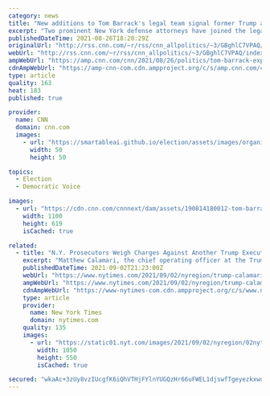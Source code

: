```yaml
---
category: news
title: "New additions to Tom Barrack's legal team signal former Trump adviser will fight DOJ's charges"
excerpt: "Two prominent New York defense attorneys have joined the legal team for Tom Barrack, the former adviser to then-President Donald Trump who is now facing federal foreign lobbying charges.\n    \n"
publishedDateTime: 2021-08-26T18:20:29Z
originalUrl: "http://rss.cnn.com/~r/rss/cnn_allpolitics/~3/GBghlC7VPAQ/index.html"
webUrl: "http://rss.cnn.com/~r/rss/cnn_allpolitics/~3/GBghlC7VPAQ/index.html"
ampWebUrl: "https://amp.cnn.com/cnn/2021/08/26/politics/tom-barrack-expands-defense-team/index.html"
cdnAmpWebUrl: "https://amp-cnn-com.cdn.ampproject.org/c/s/amp.cnn.com/cnn/2021/08/26/politics/tom-barrack-expands-defense-team/index.html"
type: article
quality: 163
heat: 183
published: true

provider:
  name: CNN
  domain: cnn.com
  images:
    - url: "https://smartableai.github.io/election/assets/images/organizations/cnn.com-50x50.jpg"
      width: 50
      height: 50

topics:
  - Election
  - Democratic Voice

images:
  - url: "https://cdn.cnn.com/cnnnext/dam/assets/190814180012-tom-barrack-april-2019-super-tease.jpg"
    width: 1100
    height: 619
    isCached: true

related:
  - title: "N.Y. Prosecutors Weigh Charges Against Another Trump Executive"
    excerpt: "Matthew Calamari, the chief operating officer at the Trump Organization, is under scrutiny. His son testified before a grand jury Thursday."
    publishedDateTime: 2021-09-02T21:23:00Z
    webUrl: "https://www.nytimes.com/2021/09/02/nyregion/trump-calamari-charges-.html"
    ampWebUrl: "https://www.nytimes.com/2021/09/02/nyregion/trump-calamari-charges-.amp.html"
    cdnAmpWebUrl: "https://www-nytimes-com.cdn.ampproject.org/c/s/www.nytimes.com/2021/09/02/nyregion/trump-calamari-charges-.amp.html"
    type: article
    provider:
      name: New York Times
      domain: nytimes.com
    quality: 135
    images:
      - url: "https://static01.nyt.com/images/2021/09/02/nyregion/02nytrump/02nytrump-facebookJumbo.jpg"
        width: 1050
        height: 550
        isCached: true

secured: "wkaAc+3zUy8vzIUcgfK6iQhVTHjFYlnYUGQzHr66uFWEL1djswfTgeyezkxwdMWMGHjBj9yG/DROsxkYGEepTZFBCLHRiRjz1pTpzGYXCEGF/+mG7UiBFBCCY5eFZMLuPhXPXVl9Gvny7viz6mTQFwmY+koF24oxjFa7eXJSlVeCEVzYziCF88AZBscyd9SzSgIOPUcSLkziyG+/Khp2M8hiT4J8gzvYnIhF4Z4ihF4CXGQ2hVIZZmXBwq6GvweJbElqMYVnGlGYOBy6jDbJVKeCKHg40We1cboWCIFWXjzwpbyPnInUiRQy1Kv4erk0WxIuR2w3rRVAAP/fi3RGSJ9mTaF2mOOwMGFvt4rpf4c=;GhXyplB9pP8fVfnUWetyVA=="
---
```


